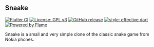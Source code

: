 ## Snaake

[![Flutter CI](https://github.com/lucasnlm/snaake-flutter/workflows/Flutter%20CI/badge.svg)](https://github.com/lucasnlm/snaake-flutter/actions?query=workflow%3A%22Flutter+CI%22) [![License: GPL v3](https://img.shields.io/badge/License-GPLv3-blue.svg)](https://www.gnu.org/licenses/gpl-3.0) [![GitHub release](https://img.shields.io/github/release/lucasnlm/snaake-flutter.svg?maxAge=60)](https://github.com/lucasnlm/snaake-flutter/releases) [![style: effective dart](https://img.shields.io/badge/style-effective_dart-40c4ff.svg)](https://github.com/tenhobi/effective_dart) [![Powered by Flame](https://img.shields.io/badge/Powered%20by-%F0%9F%94%A5-orange.svg)](https://flame-engine.org)

Snaake is a small and very simple clone of the classic snake game from Nokia phones.

